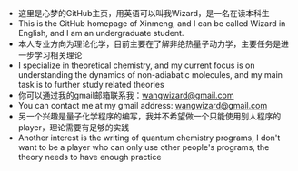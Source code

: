 - 这里是心梦的GitHub主页，用英语可以叫我Wizard，是一名在读本科生
- This is the GitHub homepage of Xinmeng, and I can be called Wizard in English, and I am an undergraduate student.
- 本人专业方向为理论化学，目前主要在了解非绝热量子动力学，主要任务是进一步学习相关理论
- I specialize in theoretical chemistry, and my current focus is on understanding the dynamics of non-adiabatic molecules, and my main task is to further study related theories
- 你可以通过我的gmail邮箱联系我：wangwizard@gmail.com
- You can contact me at my gmail address: wangwizard@gmail.com
- 另一个兴趣是量子化学程序的编写，我并不希望做一个只能使用别人程序的player，理论需要有足够的实践
- Another interest is the writing of quantum chemistry programs, I don't want to be a player who can only use other people's programs, the theory needs to have enough practice
